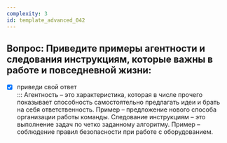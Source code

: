 ```yaml
---
complexity: 3
id: template_advanced_042
---
```

## Вопрос: Приведите примеры агентности и следования инструкциям, которые важны в работе и повседневной жизни:

- [x] приведи свой ответ  
  ::: Агентность – это характеристика, которая в числе прочего показывает способность самостоятельно предлагать идеи и брать на себя ответственность. Пример – предложение нового способа организации работы команды. Следование инструкциям – это выполнение задач по четко заданному алгоритму. Пример – соблюдение правил безопасности при работе с оборудованием.